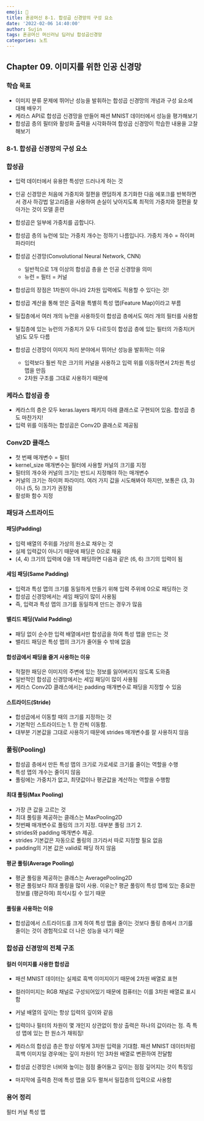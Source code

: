```yaml
---
emoji: 📝
title: 혼공머신 8-1. 합성곱 신경망의 구성 요소
date: '2022-02-06 14:40:00'
author: Sujin
tags: 혼공머신 머신러닝 딥러닝 합성곱신경망
categories: 노트
---
```


## Chapter 09. 이미지를 위한 인공 신경망 
### 학습 목표
* 이미지 분류 문제에 뛰어난 성능을 발휘하는 합성곱 신경망의 개념과 구성 요소에 대해 배우기
* 케라스 API로 합성곱 신경망을 만들어 패션 MNIST 데이터에서 성능을 평가해보기
* 합성곱 층의 필터와 활성화 출력을 시각화하여 합성곱 신경망이 학습한 내용을 고찰해보기


### 8-1. 합성곱 신경망의 구성 요소

### 합성곱
* 입력 데이터에서 유용한 특성만 드러나게 하는 것

* 인공 신경망은 처음에 가중치와 절편을 랜덤하게 초기화한 다음 에포크를 반복하면서 경사 하강법 알고리즘을 사용하여 손실이 낮아지도록 최적의 가중치와 절편을 찾아가는 것이 모델 훈련

* 합성곱은 일부에 가중치를 곱합니다. 

* 합성곱 층의 뉴런에 있는 가중치 개수는 정하기 나름입니다. 가중치 개수 = 하이퍼파라미터

* 합성곱 신경망(Convolutional Neural Network, CNN) 
  * 일반적으로 1개 이상의 합성곱 층을 쓴 인공 신경망을 의미
  * 뉴런 = 필터 = 커널
  

* 합성곱의 장점은 1차원이 아니라 2차원 입력에도 적용할 수 있다는 것!

* 합성곱 계산을 통해 얻은 출력을 특별히 특성 맵(Feature Map)이라고 부름

* 밀집층에서 여러 개의 뉴런을 사용하듯이 합성곱 층에서도 여러 개의 필터를 사용함

* 밀집층에 있는 뉴런의 가중치가 모두 다르듯이 합성곱 층에 있는 필터의 가중치(커널)도 모두 다름

* 합성곱 신경망이 이미지 처리 분야에서 뛰어난 성능을 발휘하는 이유
  * 입력보다 훨씬 작은 크기의 커널을 사용하고 입력 위를 이동하면서 2차원 특성 맵을 만듬
  * 2차원 구조를 그대로 사용하기 때문에 

### 케라스 합성곱 층
* 케라스의 층은 모두 keras.layers 패키지 아래 클래스로 구현되어 있음. 합성곱 층도 마찬가지!
* 입력 위를 이동하는 합성곱은 Conv2D 클래스로 제공됨

### Conv2D 클래스
* 첫 번째 매개변수 = 필터
* kernel_size 매개변수는 필터에 사용할 커널의 크기를 지정
* 필터의 개수와 커널의 크기는 반드시 지정해야 하는 매개변수
* 커널의 크기는 하이퍼 파라미터. 여러 가지 값을 시도해봐야 하지만, 보통은 (3, 3)이나 (5, 5) 크기가 권장됨
* 활성화 함수 지정


### 패딩과 스트라이드
#### 패딩(Padding)
* 입력 배열의 주위를 가상의 원소로 채우는 것
* 실제 입력값이 아니기 때문에 패딩은 0으로 채움
* (4, 4) 크기의 입력에 0을 1개 패딩하면 다음과 같은 (6, 6) 크기의 입력이 됨

#### 세임 패딩(Same Padding)
* 입력과 특성 맵의 크기를 동일하게 만들기 위해 입력 주위에 0으로 패딩하는 것
* 합성곱 신경망에서는 세임 패딩이 많이 사용됨
* 즉, 입력과 특성 맵의 크기를 동일하게 만드는 경우가 많음

#### 밸리드 패딩(Valid Padding)
* 패딩 없이 순수한 입력 배열에서만 합성곱을 하여 특성 맵을 만드는 것
* 밸리드 패딩은 특성 맵의 크기가 줄어들 수 밖에 없음

#### 합성곱에서 패딩을 즐겨 사용하는 이유
* 적절한 패딩은 이미지의 주변에 있는 정보를 잃어버리지 않도록 도와줌
* 일반적인 합성곱 신경망에서는 세임 패딩이 많이 사용됨
* 케라스 Conv2D 클래스에서는 padding 매개변수로 패딩을 지정할 수 있음

#### 스트라이드(Stride)
* 합성곱에서 이동할 때의 크기를 지정하는 것
* 기본적인 스트라이드는 1. 한 칸씩 이동함.
* 대부분 기본값을 그대로 사용하기 때문에 strides 매개변수를 잘 사용하지 않음

### 풀링(Pooling)
* 합성곱 층에서 만든 특성 맵의 크기로 가로세로 크기를 줄이는 역할을 수행
* 특성 맵의 개수는 줄이지 않음
* 풀링에는 가중치가 없고, 최댓값이나 평균값을 계산하는 역할을 수행함

#### 최대 풀링(Max Pooling)
* 가장 큰 값을 고르는 것
* 최대 풀링을 제공하는 클래스는 MaxPooling2D
* 첫번째 매개변수로 풀링의 크기 지정. 대부분 풀링 크기 2.
* strides와 padding 매개변수 제공. 
* strides 기본값은 자동으로 풀링의 크기라서 따로 지정할 필요 없음
* padding의 기본 값은 valid로 패딩 하지 않음

#### 평균 풀링(Average Pooling)
* 평균 풀링을 제공하는 클래스는 AveragePooling2D
* 평균 풀링보다 최대 풀링을 많이 사용. 이유는? 평균 풀링이 특성 맵에 있는 중요한 정보를 (평균하여) 희석시킬 수 있기 때문

#### 풀링을 사용하는 이유
* 합성곱에서 스트라이드를 크게 하여 특성 맵을 줄이는 것보다 풀링 층에서 크기를 줄이는 것이 경험적으로 더 나은 성능을 내기 때문

### 합성곱 신경망의 전체 구조
#### 컬러 이미지를 사용한 합성곱
* 패션 MNIST 데이터는 실제로 흑백 이미지이기 때문에 2차원 배열로 표현
* 컬러이미지는 RGB 채널로 구성되어있기 때문에 컴퓨터는 이를 3차원 배열로 표시함
* 커널 배열의 깊이는 항상 입력의 깊이와 같음

* 입력이나 필터의 차원이 몇 개인지 상관없이 항상 출력은 하나의 값이라는 점. 즉 특성 맵에 있는 한 원소가 채워짐!
* 케라스의 합성곱 층은 항상 이렇게 3차원 입력을 기대함. 패션 MNIST 데이터처럼 흑백 이미지일 경우에는 깊이 차원이 1인 3차원 배열로 변환하여 전달함

* 합성곱 신경망은 너비와 높이는 점점 줄어들고 깊이는 점점 깊어지는 것이 특징임
* 마지막에 출력층 전에 특성 맵을 모두 펼쳐서 밀집층의 입력으로 사용함



### 용어 정리
필터
커널
특성 맵